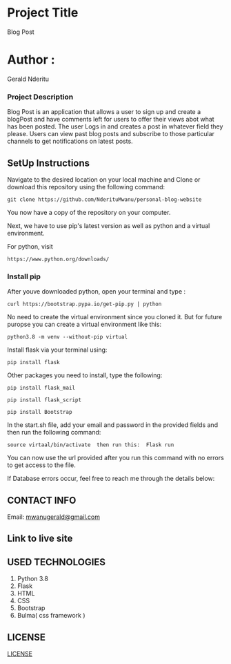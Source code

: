 # Project Title

Blog Post
# Author :

Gerald Nderitu 

### Project Description

Blog Post is an application that allows a user to sign up and create a blogPost and have comments left for users to offer their views abot what has been posted. The user Logs in and creates a post in whatever field they please. Users can view past blog posts and subscribe to those particular channels to get notifications on latest posts. 

## SetUp Instructions

Navigate to the desired location on your local machine and Clone or download this repository using the following command:

```
git clone https://github.com/NderituMwanu/personal-blog-website
```

You now have a copy of the repository on your computer.

Next, we have to use pip's latest version as well as python and a virtual environment.

For python, visit 
```
https://www.python.org/downloads/
```

### Install pip 

After youve downloaded python, open your terminal and type :

```
curl https://bootstrap.pypa.io/get-pip.py | python
```
No need to create the virtual environment since you cloned it. But for future puropse you can create a virtual environment like this:

```
python3.8 -m venv --without-pip virtual
```

Install flask via your terminal using: 
```
pip install flask
```

Other packages you need to install, type the following:
```
pip install flask_mail

pip install flask_script

pip install Bootstrap
```

In the start.sh file, add your email and password in the provided fields and then run the following command:

```
source virtaal/bin/activate  then run this:  Flask run
```

You can now use the url provided after you run this command with no errors to get access to the file.

If Database errors occur, feel free to reach me through the details below:

## CONTACT INFO

Email: mwanugerald@gmail.com

## Link to live site


## USED TECHNOLOGIES

1. Python 3.8
2. Flask
3. HTML
4. CSS
5. Bootstrap
6. Bulma( css framework ) 

## LICENSE

 [LICENSE](LICENSE)








